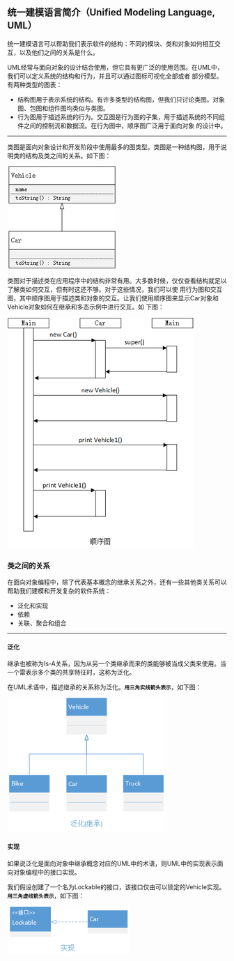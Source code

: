 ## 统一建模语言简介（Unified Modeling Language, UML）
统一建模语言可以帮助我们表示软件的结构：不同的模块、类和对象如何相互交互，以及他们之间的关系是什么。

UML经常与面向对象的设计结合使用，但它具有更广泛的使用范围。在UML中，我们可以定义系统的结构和行为，并且可以通过图标可视化全部或者
部分模型。有两种类型的图表：
- 结构图用于表示系统的结构。有许多类型的结构图，但我们只讨论类图。对象图、包图和组件图均类似与类图。
- 行为图用于描述系统的行为。交互图是行为图的子集，用于描述系统的不同组件之间的控制流和数据流。在行为图中，顺序图广泛用于面向对象
的设计中。

----
类图是面向对象设计和开发阶段中使用最多的图类型。类图是一种结构图，用于说明类的结构及类之间的关系。如下图：

![类图1-1](/src/main/resources/image/basics/knowledge/1-1.png)

类图对于描述类在应用程序中的结构非常有用。大多数时候，仅仅查看结构就足以了解类如何交互，但有时这还不够。对于这些情况，我们可以使
用行为图和交互图，其中顺序图用于描述类和对象的交互。让我们使用顺序图来显示Car对象和Vehicle对象如何在继承和多态示例中进行交互。如
下图：

![顺序图1-2](/src/main/resources/image/basics/knowledge/1-2.png)

### 类之间的关系
在面向对象编程中，除了代表基本概念的继承关系之外，还有一些其他类关系可以帮助我们建模和开发复杂的软件系统：
- 泛化和实现
- 依赖
- 关联、聚合和组合

---
#### 泛化
继承也被称为Is-A关系，因为从另一个类继承而来的类能够被当成父类来使用。当一个雷表示多个类的共享特征时，这称为泛化。

在UML术语中，描述继承的关系称为泛化。**`用三角实线箭头表示`**，如下图：

![泛化](/src/main/resources/image/basics/knowledge/1-3.png)

#### 实现
如果说泛化是面向对象中继承概念对应的UML中的术语，则UML中的实现表示面向对象编程中的接口实现。

我们假设创建了一个名为Lockable的接口，该接口仅由可以锁定的Vehicle实现。**`用三角虚线箭头表示`**，如下图：

![实现](/src/main/resources/image/basics/knowledge/1-4.png)